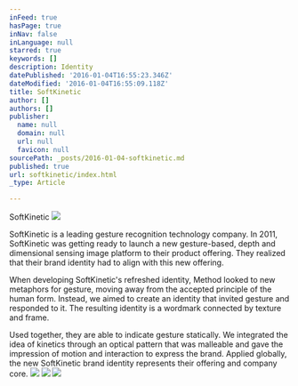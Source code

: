 ```yaml
---
inFeed: true
hasPage: true
inNav: false
inLanguage: null
starred: true
keywords: []
description: Identity
datePublished: '2016-01-04T16:55:23.346Z'
dateModified: '2016-01-04T16:55:09.118Z'
title: SoftKinetic
author: []
authors: []
publisher:
  name: null
  domain: null
  url: null
  favicon: null
sourcePath: _posts/2016-01-04-softkinetic.md
published: true
url: softkinetic/index.html
_type: Article

---
```

SoftKinetic
![](https://the-grid-user-content.s3-us-west-2.amazonaws.com/eb3745c6-8815-4ed9-94e0-6c2bca67f755.gif)

SoftKinetic is a leading gesture recognition technology company. In 2011, SoftKinetic was getting ready to launch a new gesture-based, depth and dimensional sensing image platform to their product offering. They realized that their brand identity had to align with this new offering.

When developing SoftKinetic's refreshed identity, Method looked to new metaphors for gesture, moving away from the accepted principle of the human form. Instead, we aimed to create an identity that invited gesture and responded to it. The resulting identity is a wordmark connected by texture and frame.

Used together, they are able to indicate gesture statically. We integrated the idea of kinetics through an optical pattern that was malleable and gave the impression of motion and interaction to express the brand. Applied globally, the new SoftKinetic brand identity represents their offering and company core.
![](https://the-grid-user-content.s3-us-west-2.amazonaws.com/dc4fd397-ca05-4bbb-8147-4a7fdf7f2b61.jpg)
![](https://the-grid-user-content.s3-us-west-2.amazonaws.com/0f698f72-0237-4b5d-b7df-2fbc93a04299.jpg)
![](https://the-grid-user-content.s3-us-west-2.amazonaws.com/49c189af-ffb3-4440-860f-50f301bbbf71.png)